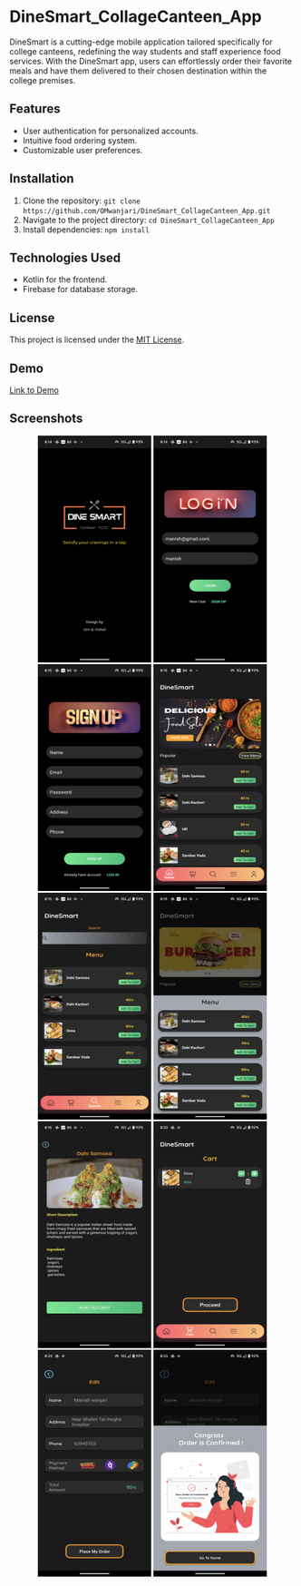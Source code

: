 # DineSmart_CollageCanteen_App
DineSmart is a cutting-edge mobile application tailored specifically for college canteens, redefining the way students and staff experience food services. With the DineSmart app, users can effortlessly order their favorite meals and have them delivered to their chosen destination within the college premises.

## Features
- User authentication for personalized accounts.
- Intuitive food ordering system.
- Customizable user preferences.

## Installation
1. Clone the repository: `git clone https://github.com/OMwanjari/DineSmart_CollageCanteen_App.git`
2. Navigate to the project directory: `cd DineSmart_CollageCanteen_App`
3. Install dependencies: `npm install`

## Technologies Used
- Kotlin for the frontend.
- Firebase for database storage.

## License
This project is licensed under the [MIT License](LICENSE).

## Demo
[Link to Demo](https://yourdemo.link)

## Screenshots
<p align =center>
<img src="https://github.com/OMwanjari/DineSmart_CollageCanteen_App/blob/main/1.png"  width="200" height="400" />
<img src="https://github.com/OMwanjari/DineSmart_CollageCanteen_App/blob/main/2.png"  width="200" height="400" />
<img src="https://github.com/OMwanjari/DineSmart_CollageCanteen_App/blob/main/3.png"  width="200" height="400" />
<img src="https://github.com/OMwanjari/DineSmart_CollageCanteen_App/blob/main/4.png"  width="200" height="400" />
<img src="https://github.com/OMwanjari/DineSmart_CollageCanteen_App/blob/main/5.png"  width="200" height="400" />
<img src="https://github.com/OMwanjari/DineSmart_CollageCanteen_App/blob/main/6.png"  width="200" height="400" />
<img src="https://github.com/OMwanjari/DineSmart_CollageCanteen_App/blob/main/7.png"  width="200" height="400" />
<img src="https://github.com/OMwanjari/DineSmart_CollageCanteen_App/blob/main/8.png"  width="200" height="400" />
<img src="https://github.com/OMwanjari/DineSmart_CollageCanteen_App/blob/main/9.png"  width="200" height="400" />
  <img src="https://github.com/OMwanjari/DineSmart_CollageCanteen_App/blob/main/10.png"  width="200" height="400" />

</p>

